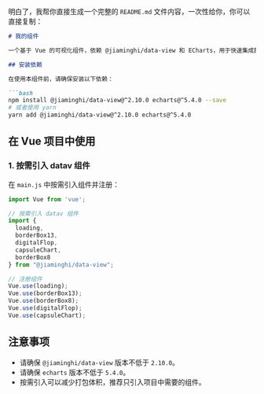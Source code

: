 明白了，我帮你直接生成一个完整的 `README.md` 文件内容，一次性给你，你可以直接复制：

````markdown
# 我的组件

一个基于 Vue 的可视化组件，依赖 @jiaminghi/data-view 和 ECharts，用于快速集成数据可视化效果。

## 安装依赖

在使用本组件前，请确保安装以下依赖：

```bash
npm install @jiaminghi/data-view@^2.10.0 echarts@^5.4.0 --save
# 或者使用 yarn
yarn add @jiaminghi/data-view@^2.10.0 echarts@^5.4.0
````

## 在 Vue 项目中使用

### 1. 按需引入 datav 组件

在 `main.js` 中按需引入组件并注册：

```javascript
import Vue from 'vue';

// 按需引入 datav 组件
import { 
  loading, 
  borderBox13, 
  digitalFlop, 
  capsuleChart, 
  borderBox8 
} from "@jiaminghi/data-view";

// 注册组件
Vue.use(loading);
Vue.use(borderBox13);
Vue.use(borderBox8);
Vue.use(digitalFlop);
Vue.use(capsuleChart);
```

## 注意事项

* 请确保 `@jiaminghi/data-view` 版本不低于 `2.10.0`。
* 请确保 `echarts` 版本不低于 `5.4.0`。
* 按需引入可以减少打包体积，推荐只引入项目中需要的组件。


